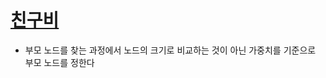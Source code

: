 # [친구비](https://www.acmicpc.net/problem/16562)

- 부모 노드를 찾는 과정에서 노드의 크기로 비교하는 것이 아닌 가중치를 기준으로 부모 노드를 정한다

